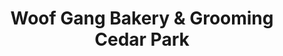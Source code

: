 ---
title: "Woof Gang Bakery & Grooming Cedar Park"
url: /austin/woof-gang-bakery-und-grooming-cedar-park/
shop: Tiere
---
